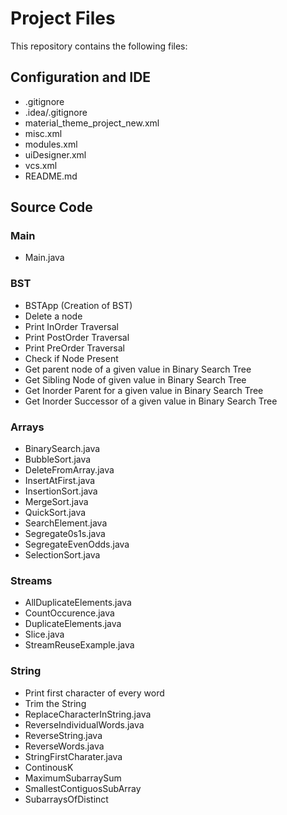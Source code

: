 # Project Files

This repository contains the following files:

## Configuration and IDE
- .gitignore
- .idea/.gitignore
- material_theme_project_new.xml
- misc.xml
- modules.xml
- uiDesigner.xml
- vcs.xml
- README.md

## Source Code

### Main
- Main.java

### BST
- BSTApp (Creation of BST)
- Delete a node
- Print InOrder Traversal
- Print PostOrder Traversal
- Print PreOrder Traversal
- Check if Node Present
- Get parent node of a given value in Binary Search Tree
- Get Sibling Node of given value in Binary Search Tree
- Get Inorder Parent for a given value in Binary Search Tree
- Get Inorder Successor of a given value in Binary Search Tree


### Arrays
- BinarySearch.java
- BubbleSort.java
- DeleteFromArray.java
- InsertAtFirst.java
- InsertionSort.java
- MergeSort.java
- QuickSort.java
- SearchElement.java
- Segregate0s1s.java
- SegregateEvenOdds.java
- SelectionSort.java

### Streams
- AllDuplicateElements.java
- CountOccurence.java
- DuplicateElements.java
- Slice.java
- StreamReuseExample.java

### String
- Print first character of every word
- Trim the String
- ReplaceCharacterInString.java
- ReverseIndividualWords.java
- ReverseString.java
- ReverseWords.java
- StringFirstCharater.java
- ContinousK
- MaximumSubarraySum
- SmallestContiguosSubArray
- SubarraysOfDistinct
